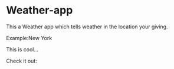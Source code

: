 # Weather-app

This a Weather app which tells weather in the location your giving.

Example:New York

This is cool...

Check it out:
